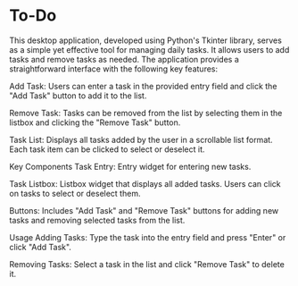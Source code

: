 # To-Do
This desktop application, developed using Python's Tkinter library, serves as a simple yet effective tool for managing daily tasks. It allows users to add tasks and remove tasks as needed. 
The application provides a straightforward interface with the following key features:

Add Task: Users can enter a task in the provided entry field and click the "Add Task" button to add it to the list.

Remove Task: Tasks can be removed from the list by selecting them in the listbox and clicking the "Remove Task" button.

Task List: Displays all tasks added by the user in a scrollable list format. Each task item can be clicked to select or deselect it.

Key Components
Task Entry: Entry widget for entering new tasks.

Task Listbox: Listbox widget that displays all added tasks. Users can click on tasks to select or deselect them.

Buttons: Includes "Add Task" and "Remove Task" buttons for adding new tasks and removing selected tasks from the list.

Usage
Adding Tasks: Type the task into the entry field and press "Enter" or click "Add Task".

Removing Tasks: Select a task in the list and click "Remove Task" to delete it.
